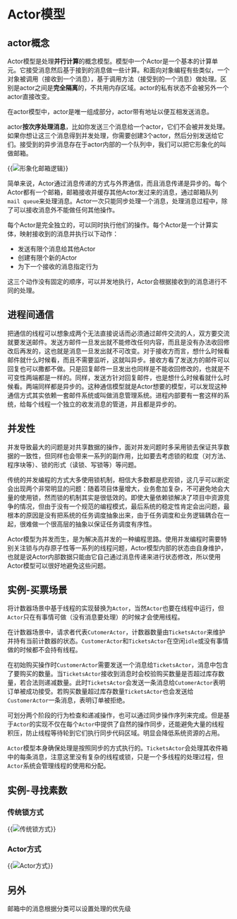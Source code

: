 # Actor模型


## actor概念

Actor模型是处理**并行计算**的概念模型。模型中一个Actor是一个基本的计算单元。它接受消息然后基于接到的消息做一些计算。和面向对象编程有些类似，一个对象被调用（接收到一个消息），基于调用方法（接受到的一个消息）做处理。区别是actor之间是**完全隔离**的，不共用内存区域。actor的私有状态不会被另外一个actor直接改变。

在actor模型中，actor是唯一组成部分，actor带有地址以便互相发送消息。

actor**按次序处理消息**，比如你发送三个消息给一个actor，它们不会被并发处理。如果你想让这三个消息得到并发处理，你需要创建3个actor，然后分别发送给它们。接受到的异步消息存在于actor内部的一个队列中，我们可以把它形象化的叫做邮箱。

{{<image src="http://qiniustorage.joyinn.top/blog/748527711.jpg" title="形象化邮箱逻辑">}}


简单来说，Actor通过消息传递的方式与外界通信，而且消息传递是异步的。每个Actor都有一个邮箱，邮箱接收并缓存其他Actor发过来的消息，通过邮箱队列`mail queue`来处理消息。Actor一次只能同步处理一个消息，处理消息过程中，除了可以接收消息外不能做任何其他操作。

每个Actor是完全独立的，可以同时执行他们的操作。每个Actor是一个计算实体，映射接收到的消息并执行以下动作：

- 发送有限个消息给其他Actor
- 创建有限个新的Actor
- 为下一个接收的消息指定行为

这三个动作没有固定的顺序，可以并发地执行，Actor会根据接收到的消息进行不同的处理。



## 进程间通信

把通信的线程可以想象成两个无法直接说话而必须通过邮件交流的人，双方要交流就要发送邮件。发送方邮件一旦发出就不能修改任何内容，而且是没有办法收回修改后再发的，这也就是消息一旦发出就不可改变。对于接收方而言，想什么时候看邮件就什么时候看，而且不需要监听，这就叫异步。接收方看了发送方的邮件可以回复也可以撒都不做。只是回复邮件一旦发出也同样是不能收回修改的，也就是不可变性两端都是一样的。同样，发送方针对回复邮件，也是想什么时候看就什么时候看。两端同样都是异步的。这种通信模型就是Actor想要的模型，可以发现这种通信方式其实依赖一套邮件系统或叫做消息管理系统。进程内部要有一套这样的系统，给每个线程一个独立的收发消息的管道，并且都是异步的。

##  并发性

并发导致最大的问题是对共享数据的操作，面对并发问题时多采用锁去保证共享数据的一致性，但同样也会带来一系列的副作用，比如要去考虑锁的粒度（对方法、程序块等）、锁的形式（读锁、写锁等）等问题。

传统的并发编程的方式大多使用锁机制，相信大多数都是悲观锁，这几乎可以断定会出现两个非常明显的问题：随着项目体量增大，业务愈加复杂，不可避免地会大量的使用锁，然而锁的机制其实是很低效的。即使大量依赖锁解决了项目中资源竞争的情况，但由于没有一个规范的编程模式，最后系统的稳定性肯定会出问题，最根本的原因是没有把系统的任务调度抽象出来，由于任务调度和业务逻辑耦合在一起，很难做一个很高层的抽象以保证任务调度有序性。

Actor模型为并发而生，是为解决高并发的一种编程思路。使用并发编程时需要特别关注锁与内存原子性等一系列的线程问题，Actor模型内部的状态由自身维护，也就是说Actor内部数据只能由它自己通过消息传递来进行状态修改，所以使用Actor模型可以很好地避免这些问题。



## 实例-买票场景

将计数器场景中基于线程的实现替换为`Actor`，当然`Actor`也要在线程中运行，但`Actor`只在有事情可做（没有消息要处理）的时候才会使用线程。

在计数器场景中，请求者代表`CutomerActor`，计数器数量由`TicketsActor`来维护并持有当前计数器的状态。`CustomerActor`和`TicketsActor`在空闲`idle`或没有事情做的时候都不会持有线程。

在初始购买操作时`CustomerActor`需要发送一个消息给`TicketsActor`，消息中包含了要购买的数量。当`TicketsActor`接收到消息时会校验购买数量是否超过库存数量，若合法则递减数量。此时`TicketsActor`会发送一条消息给`CutomerActor`表明订单被成功接受。若购买数量超过库存数量`TicketsActor`也会发送给`CustomerActor`一条消息，表明订单被拒绝。

可划分两个阶段的行为检查和递减操作，也可以通过同步操作序列来完成。但是基于`Actor`的实现不仅在每个`Actor`中提供了自然的操作同步，还能避免大量的线程积压，防止线程等待轮到它们执行同步代码区域。明显会降低系统资源的占用。

`Actor`模型本身确保处理是按照同步的方式执行的。`TicketsActor`会处理其收件箱中的每条消息，注意这里没有复杂的线程或锁，只是一个多线程的处理过程，但`Actor`系统会管理线程的使用和分配。



## 实例-寻找素数

### 传统锁方式

{{<image src="http://qiniustorage.joyinn.top/blog/2993046208.png" title="传统锁方式">}}


### Actor方式

{{<image src="http://qiniustorage.joyinn.top/blog/478379264.png" title="Actor方式">}}


## 另外

邮箱中的消息根据分类可以设置处理的优先级
